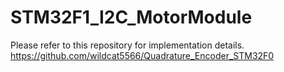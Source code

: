 # STM32F1_I2C_MotorModule

Please refer to this repository for implementation details.
https://github.com/wildcat5566/Quadrature_Encoder_STM32F0
